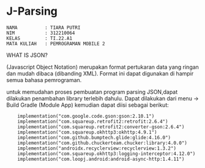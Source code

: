 # J-Parsing

```
NAMA          : TIARA PUTRI
NIM           : 312210064
KELAS         : TI.22.A1
MATA KULIAH   : PEMROGRAMAN MOBILE 2
```

WHAT IS JSON?

(Javascript Object Notation) merupakan format pertukaran data yang ringan dan mudah dibaca (dibanding XML). Format ini dapat digunakan di hampir semua bahasa pemrograman.

untuk memudahan proses pembuatan program parsing JSON,dapat dilakukan penambahan library terlebih dahulu. Dapat dilakukan dari menu -> Build Gradle (Module App) kemudian dapat diisi sebagai berikut:

```
    implementation("com.google.code.gson:gson:2.10.1")
    implementation("com.squareup.retrofit2:retrofit:2.6.4")
    implementation("com.squareup.retrofit2:converter-gson:2.6.4")
    implementation("com.squareup.okhttp3:okhttp:4.9.1")
    implementation("com.github.bumptech.glide:glide:4.16.0")
    implementation("com.github.chuckerteam.chucker:library:4.0.0")
    implementation("androidx.recyclerview:recyclerview:1.3.2")
    implementation("com.squareup.okhttp3:logging-interceptor:4.12.0")
    implementation("com.loopj.android:android-async-http:1.4.11")
```


